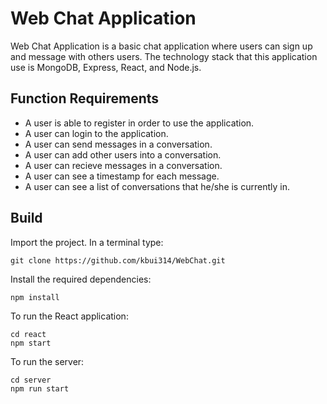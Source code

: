 # Web Chat Application

Web Chat Application is a basic chat application where users can sign up and message with others users. The technology stack that this application use is MongoDB, Express, React, and Node.js.

## Function Requirements
* A user is able to register in order to use the application.
* A user can login to the application.
* A user can send messages in a conversation.
* A user can add other users into a conversation.
* A user can recieve messages in a conversation.
* A user can see a timestamp for each message.
* A user can see a list of conversations that he/she is currently in.

## Build
Import the project. In a terminal type:
```
git clone https://github.com/kbui314/WebChat.git
```
Install the required dependencies:
```
npm install
```
To run the React application:
```
cd react
npm start
```
To run the server:
```
cd server
npm run start
```